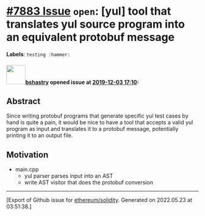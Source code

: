 # [\#7883 Issue](https://github.com/ethereum/solidity/issues/7883) `open`: [yul] tool that translates yul source program into an equivalent protobuf message
**Labels**: `testing :hammer:`


#### <img src="https://avatars.githubusercontent.com/u/2388185?v=4" width="50">[bshastry](https://github.com/bshastry) opened issue at [2019-12-03 17:10](https://github.com/ethereum/solidity/issues/7883):

## Abstract

Since writing protobuf programs that generate specific yul test cases by hand is quite a pain, it would be nice to have a tool that accepts a valid yul program as input and translates it to a protobuf message, potentially printing it to an output file.

## Motivation

- main.cpp
  - yul parser parses input into an AST
  - write AST visitor that does the protobuf conversion




-------------------------------------------------------------------------------



[Export of Github issue for [ethereum/solidity](https://github.com/ethereum/solidity). Generated on 2022.05.23 at 03:51:38.]
